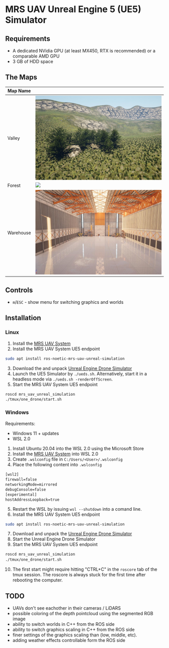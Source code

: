 # MRS UAV Unreal Engine 5 (UE5) Simulator

## Requirements

* A dedicated NVidia GPU (at least MX450, RTX is recommended) or a comparable AMD GPU
* 3 GB of HDD space

## The Maps

| Map Name        |                               |
|-----------------|-------------------------------|
| Valley          | ![](.fig/valley.jpg)          |
| Forest          | ![](.fig/forest.jpg)          |
| Warehouse       | ![](.fig/warehouse.jpg)       |

## Controls

* `m`/`ESC` - show menu for switching graphics and worlds

## Installation

### Linux

1. Install the [MRS UAV System](https://github.com/ctu-mrs/mrs_uav_system)
2. Install the MRS UAV System UE5 endpoint
```bash
sudo apt install ros-noetic-mrs-uav-unreal-simulation
```
3. Download the and unpack [Unreal Engine Drone Simulator](https://nasmrs.felk.cvut.cz/index.php/s/MnGARsSwnpeVy5z)
4. Launch the UE5 Simulator by `./ueds.sh`. Alternatively, start it in a headless mode via `./ueds.sh -renderOffScreen`.
5. Start the MRS UAV System UE5 endpoint
```bash
roscd mrs_uav_unreal_simulation
./tmux/one_drone/start.sh
```

### Windows

Requirements:
* Windows 11 + updates
* WSL 2.0

1. Install Ubuntu 20.04 into the WSL 2.0 using the Microsoft Store
2. Install the [MRS UAV System](https://github.com/ctu-mrs/mrs_uav_system) into WSL 2.0
3. Create `.wslconfig` file in `C:/Users/<User>/.wslconfig`
4. Place the following content into `.wslconfig`
```
[wsl2]
firewall=false
networkingMode=mirrored
debugConsole=false
[experimental]
hostAddressLoopback=true
```
5. Restart the WSL by issuing `wsl --shutdown` into a comand line.
6. Install the MRS UAV System UE5 endpoint
```bash
sudo apt install ros-noetic-mrs-uav-unreal-simulation
```
7. Download and unpack the [Unreal Engine Drone Simulator](https://nasmrs.felk.cvut.cz/index.php/s/MnGARsSwnpeVy5z)
8. Start the Unreal Engine Drone Simulator
9. Start the MRS UAV System UE5 endpoint
```bash
roscd mrs_uav_unreal_simulation
./tmux/one_drone/start.sh
```
10. The first start might require hitting "CTRL+C" in the `roscore` tab of the tmux session. The roscore is always stuck for the first time after rebooting the computer.

## TODO

* UAVs don't see eachother in their cameras / LiDARS
* possible coloring of the depth pointcloud using the segmented RGB image
* ability to switch worlds in C++ from the ROS side
* ability to switch graphics scaling in C++ from the ROS side
* finer settings of the graphics scaling than (low, middle, etc).
* adding weather effects controllable form the ROS side
